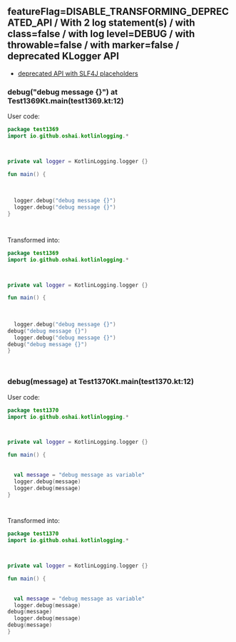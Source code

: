 ## featureFlag=DISABLE_TRANSFORMING_DEPRECATED_API / With 2 log statement(s) / with class=false / with log level=DEBUG / with throwable=false / with marker=false / deprecated KLogger API

* [deprecated API with SLF4J placeholders](deprecated-slf4j-placeholders.md)

###  debug("debug message {}") at Test1369Kt.main(test1369.kt:12)

User code:
```kotlin
package test1369
import io.github.oshai.kotlinlogging.*



private val logger = KotlinLogging.logger {}

fun main() {
  
  
  
  logger.debug("debug message {}")
  logger.debug("debug message {}")
}




```
  
Transformed into:
```kotlin
package test1369
import io.github.oshai.kotlinlogging.*



private val logger = KotlinLogging.logger {}

fun main() {
  
  
  
  logger.debug("debug message {}")
debug("debug message {}")
  logger.debug("debug message {}")
debug("debug message {}")
}




```

###  debug(message) at Test1370Kt.main(test1370.kt:12)

User code:
```kotlin
package test1370
import io.github.oshai.kotlinlogging.*



private val logger = KotlinLogging.logger {}

fun main() {
  
  
  val message = "debug message as variable"
  logger.debug(message)
  logger.debug(message)
}




```
  
Transformed into:
```kotlin
package test1370
import io.github.oshai.kotlinlogging.*



private val logger = KotlinLogging.logger {}

fun main() {
  
  
  val message = "debug message as variable"
  logger.debug(message)
debug(message)
  logger.debug(message)
debug(message)
}




```
